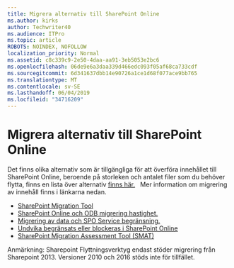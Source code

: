 ```yaml
---
title: Migrera alternativ till SharePoint Online
ms.author: kirks
author: Techwriter40
ms.audience: ITPro
ms.topic: article
ROBOTS: NOINDEX, NOFOLLOW
localization_priority: Normal
ms.assetid: c8c339c9-2e50-4daa-aa91-3eb5053e2bc6
ms.openlocfilehash: 06de9e6a3daa339d466edc093f05af68ca733cdf
ms.sourcegitcommit: 6d341637dbb14e90726a1ce1d68f077ace9bb765
ms.translationtype: MT
ms.contentlocale: sv-SE
ms.lasthandoff: 06/04/2019
ms.locfileid: "34716209"
---
```

# <a name="migrate-options-to-sharepoint-online"></a>Migrera alternativ till SharePoint Online

<p>Det finns olika alternativ som är tillgängliga för att överföra innehållet till SharePoint Online, beroende på storleken och antalet filer som du behöver flytta, finns en lista över alternativ <a href="https://docs.microsoft.com/en-us/sharepointmigration/migrate-to-sharepoint-online">finns här.</a> &nbsp; Mer information om migrering av innehåll finns i länkarna nedan.</p> <ul> <li><a href="https://docs.microsoft.com/en-us/sharepointmigration/introducing-the-sharepoint-migration-tool">SharePoint Migration Tool</a></li> <li><a href="https://docs.microsoft.com/en-us/sharepointmigration/sharepoint-online-and-onedrive-migration-speed">SharePoint Online och ODB migrering hastighet.</a></li> <li><a href="https://blogs.technet.microsoft.com/sposupport/2017/08/12/data-migration-and-spo-service-throttling/">Migrering av data och SPO Service begränsning.</a></li> <li><a href="https://docs.microsoft.com/en-us/sharepoint/dev/general-development/how-to-avoid-getting-throttled-or-blocked-in-sharepoint-online">Undvika begränsats eller blockeras i SharePoint Online</a></li> <li><a href="https://www.microsoft.com/en-us/download/details.aspx?id=53598&amp;751be11f-ede8-5a0c-058c-2ee190a24fa6=True">SharePoint Migration Assessment Tool (SMAT)</a></li> </ul> <p>Anmärkning: Sharepoint Flyttningsverktyg endast stöder migrering från Sharepoint 2013. Versioner 2010 och 2016 stöds inte för tillfället.</p>

